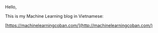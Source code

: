 Hello,

This is my Machine Learning blog in Vietnamese:

[https://machinelearningcoban.com/](http://machinelearningcoban.com/)
